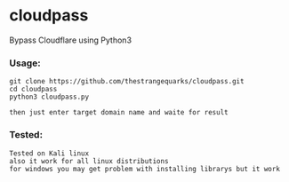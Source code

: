 # cloudpass
Bypass Cloudflare using Python3
### Usage:
```
git clone https://github.com/thestrangequarks/cloudpass.git
cd cloudpass
python3 cloudpass.py

then just enter target domain name and waite for result
```

### Tested:
```
Tested on Kali linux
also it work for all linux distributions
for windows you may get problem with installing librarys but it work
```

